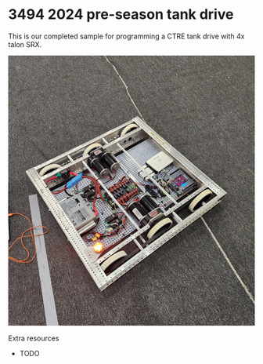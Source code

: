 # 3494 2024 pre-season tank drive

This is our completed sample for programming a CTRE tank drive with 4x talon SRX. 

![Picture of our tank drive](robot_picture.jpg)

Extra resources
- TODO